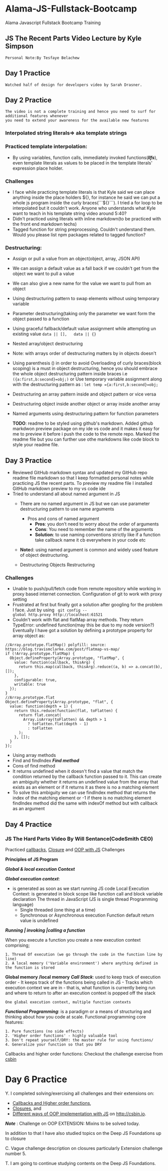 # Alama-JS-Fullstack-Bootcamp
Alama Javascript Fullstack Bootcamp Training
## JS The Recent Parts Video Lecture by Kyle Simpson
    Personal Note:By Tesfaye Belachew 
## Day 1 Practice
    Watched half of design for developers video by Sarah Drasner.
## Day 2 Practice		 
    The video is not a complete training and hence you need to surf for additional features whenever
    you need to extend your awareness for the available new features
### Interpolated string literals=> aka template strings
### Practiced template interpolation:
-   By using variables, function calls, immediately invoked functions(***IIfs***), even template literals as values to be placed in the template literals' expression place holder.

### Challenges
-   I face while practicing template literals is that Kyle said we can place anything inside the place holders ${}, for instance he said we can put a whole js program inside the curly braces(```${}```). I tried a for loop to be interpolated but it couldn't work. Anyone who understands what Kyle want to teach in his template string video around 5:40?
- Didn't practiced using literals with inline markdown(to be practiced with the front end markdown techs)
- Tagged function for string preprocessing. Couldn't understand them. Would you please list npm packages related to tagged function?

### Destructuring:
-  Assign or pull a value from an object(object, array, JSON API)
-  We can assign a default  value as a fall back if we  couldn't get from the object we want to pull a value
-  We can also give a new name for the value we want to pull from an object
-  Using destructuring pattern to swap elements without using temporary variable
-  Parameter destructuring(taking only the parameter we want form the object passed to a function
-  Using graceful fallback/default value assignment  while attempting un existing value  ```data || [],   data || {} ```
-  Nested array/object destructuring
-  Note: with arrays order of destructuring matters by in objects doesn't
-  Using parenthesis () in order to avoid Overloading of curly braces(block scoping) is a must in object destructuring, hence you should embrace the whole object destructuring pattern inside braces i.e ```({a:first,b:second}=obj;)``` or Use temporary variable assignment along with the destructuring pattern as : ```let temp ={a:first,b:second}=obj;```
-   Destructuring an array pattern inside and object pattern or vice versa
-   Destructuring object inside another object or array inside another array
-   Named arguments using destructuring pattern for function parameters

    **TODO**: readme to be styled using github's markdown. Added github markdwon preview package on my ide vs code and it makes it easy for me to preview it before i push the code to the remote repo. Marked the readme file but you can further use othe markdowns like code block to style your readme file.
    
## Day 3 Practice
-   Reviewed GitHub markdown syntax and updated my GitHub repo readme file markdown so that I keep formatted personal notes while practicing JS the recent parts. To preview my readme file I installed GitHub markdown preview to my vs code ide
- Tried to understand all about named argument in JS
    -   There are no named argument in JS but we can use parameter destructuring pattern to use name arguments
		-   Pros and cons of named argument
			- **Pros**: you don’t need to worry about the order of arguments
			- **Cons**: You need to remember the name of the arguments
			- **Solution**: to use naming conventions strictly like if a function take callback name it cb everywhere in your code etc
		
	- **Note**d: using named argument is common and widely used feature of object destructuring.
	- Destructuring Objects Restructuring
### Challenges
-   Unable to push/pull/fetch code from remote repository while working in proxy based internet connection. Configuration of git to work with proxy setting
-   Frustrated at first but finally got a solution after googling for the problem I face.  Just by using ```
		git config --global http.proxy http://localhost:61521```
- Couldn't work with flat and flatMap array methods. They return TypeError: undefined function(may this be due to my node version?)
Eventually I have got a solution by defining a prototype property for array object as: 
```
//Array.prototype.flatMap() polyfill: source: https://blog.travismclarke.com/post/flatmap-vs-map/
if (!Array.prototype.flatMap) {
  Object.defineProperty(Array.prototype, "flatMap", {
    value: function(callback, thisArg) {
      return this.map(callback, thisArg).reduce((a, b) => a.concat(b), []);
    },
    configurable: true,
    writable: true
  });
} 
//Array.prototype.flat 
Object.defineProperty(Array.prototype, "flat", {
  value: function(depth = 1) {
    return this.reduce(function(flat, toFlatten) {
      return flat.concat(
        Array.isArray(toFlatten) && depth > 1
          ? toFlatten.flat(depth - 1)
          : toFlatten
      );
    }, []);
  }
});

```

	
 - Using array methods
 - Find and findIndex
	***Find method***
 - Cons of find method
 - It returns undefined when it doesn't find a value that match the condition returned by the callback function passed to it. This can create an ambiguity whether it returns an undefined value from the array that exists as an element or if it returns it as there is no a matching element
-   To solve this ambiguity we can use findIndex method that returns the index of the matching element or -1 if there is no matching element
	   findIndex method did the same with indexOf method but with callback as an argument
## Day 4 Practice
### JS The Hard Parts Video By Will Sentance(CodeSmith CEO)
 Practiced [callbacks](http://csbin.io/callbacks), [Closure](http://csbin.io/closures) and [OOP with JS](http://csbin.io/oop)  Challenges
 
**Principles of JS Program**

  ***Global & local execution Context***

  ***Global execution context***: 
  - is generated as soon as we start running JS code
		Local Execution Context: is generated in block scope like function call and block variable declaration
The thread in JavaScript (JS is single thread Programming language)
	- Single threaded (one thing at a time) 
	- Synchronous or Asynchronous execution
Function default return value is undefined

***Running | invoking |calling a function***

When you execute a function you create a new execution context comprising;

	1. Thread Of execution (we go through the code in the function line by line) 
	2. A local memory ('Variable environment') where anything defined in the function is stored 

**Global memory /local memory** 
***Call Stack***: used to keep track of execution order 
	- It keeps track of the functions being called in JS 
	- Tracks which execution context we are in - that is, what 
	function is currently being run and where to return to 
	after an execution context is popped off the stack 
	
	One global execution context, multiple function contexts 
	
	
***Functional Programming***: is a paradigm or a means of structuring and thinking about how you code at scale.
Functional programming core features:

	1. Pure functions (no side effects) 
	2. 'Higher order functions' - highly valuable tool 
	3. Don't repeat yourself/DRY: the master rule for using functions/
	4. Generalize your function so that you DRY

Callbacks and higher order functions:
Checkout the challenge exercise from [csbin](http://csbin.io/callbacks)

# Day 6 Practice #

Y. I completed solving/exercising all challenges and their extensions on:
  - [Callbacks and Higher order functions](https://github.com/tesfanur/alama-js-fullstack-bootcamp/blob/master/JS%20%20the%20hard%20parts/callbacks_higher_order_fns__csbin_challenges.js),
  - [Closures](https://github.com/tesfanur/alama-js-fullstack-bootcamp/blob/master/JS%20%20the%20hard%20parts/closure_csbin_challenges.js), and 
  - [Different ways of OOP implementation with JS](https://github.com/tesfanur/alama-js-fullstack-bootcamp/blob/master/JS%20%20the%20hard%20parts/OOP/oop_csbin_challenges.js) on  http://csbin.io.

***Note*** :  Challenge on OOP EXTENSION: Mixins to be solved today.

In addition to that I have also studied topics on the Deep JS Foundations up to closure

C. Vague challenge description on closures particularly Extension challenge number 5.

T. I am going to continue studying contents on the Deep JS Foundations.